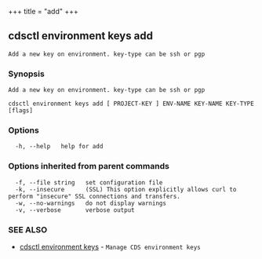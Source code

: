 +++
title = "add"
+++
## cdsctl environment keys add

`Add a new key on environment. key-type can be ssh or pgp`

### Synopsis

`Add a new key on environment. key-type can be ssh or pgp`

```
cdsctl environment keys add [ PROJECT-KEY ] ENV-NAME KEY-NAME KEY-TYPE [flags]
```

### Options

```
  -h, --help   help for add
```

### Options inherited from parent commands

```
  -f, --file string   set configuration file
  -k, --insecure      (SSL) This option explicitly allows curl to perform "insecure" SSL connections and transfers.
  -w, --no-warnings   do not display warnings
  -v, --verbose       verbose output
```

### SEE ALSO

* [cdsctl environment keys](/manual/components/cdsctl/environment/keys/)	 - `Manage CDS environment keys`

